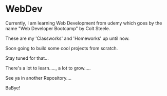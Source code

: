 # WebDev

Currently, I am learning Web Development from udemy which goes by the name "Web Developer Bootcamp" by Colt Steele.

These are my 'Classworks' and 'Homeworks' up until now.

Soon going to build some cool projects from scratch.

Stay tuned for that...
 
There's a lot to learn....., a lot to grow.....

See ya in another Repository....

BaBye!
